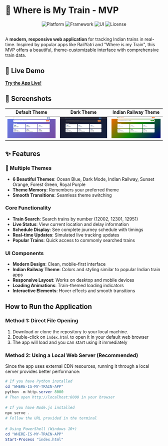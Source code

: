 # 🚂 Where is My Train - MVP

<div align="center">
  <img src="https://img.shields.io/badge/Platform-Web-blue" alt="Platform">
  <img src="https://img.shields.io/badge/Framework-Vanilla%20JS-yellow" alt="Framework">
  <img src="https://img.shields.io/badge/UI-CSS3-blueviolet" alt="UI">
  <img src="https://img.shields.io/badge/License-MIT-green" alt="License">
</div>

<br>

A **modern, responsive web application** for tracking Indian trains in real-time. Inspired by popular apps like RailYatri and "Where is my Train", this MVP offers a beautiful, theme-customizable interface with comprehensive train data.

## 🚀 Live Demo

**[Try the App Live!](https://shubham180405.github.io/WHERE-IS-MY-TRAIN-APP/)**

## 📱 Screenshots

| Default Theme | Dark Theme | Indian Railway Theme |
|--------------|------------|---------------------|
| ![Default](images/ocean-blue-theme.png) | ![Dark](images/dark-mode-theme.png) | ![Indian Railway](images/indian-railway-theme.png) |


## ✨ Features

### 🎨 Multiple Themes
- **6 Beautiful Themes**: Ocean Blue, Dark Mode, Indian Railway, Sunset Orange, Forest Green, Royal Purple
- **Theme Memory**: Remembers your preferred theme
- **Smooth Transitions**: Seamless theme switching

### Core Functionality
- **Train Search**: Search trains by number (12002, 12301, 12951)
- **Live Status**: View current location and delay information
- **Schedule Display**: See complete journey schedule with timings
- **Real-time Updates**: Simulated live tracking updates
- **Popular Trains**: Quick access to commonly searched trains

### UI Components
- **Modern Design**: Clean, mobile-first interface
- **Indian Railway Theme**: Colors and styling similar to popular Indian train apps
- **Responsive Layout**: Works on desktop and mobile devices
- **Loading Animations**: Train-themed loading indicators
- **Interactive Elements**: Hover effects and smooth transitions

## How to Run the Application

### Method 1: Direct File Opening
1. Download or clone the repository to your local machine.
2. Double-click on `index.html` to open it in your default web browser
3. The app will load and you can start using it immediately

### Method 2: Using a Local Web Server (Recommended)
Since the app uses external CDN resources, running it through a local server provides better performance:

```powershell
# If you have Python installed
cd "WHERE-IS-MY-TRAIN-APP"
python -m http.server 8000
# Then open http://localhost:8000 in your browser

# If you have Node.js installed
npx serve .
# Follow the URL provided in the terminal

# Using PowerShell (Windows 10+)
cd "WHERE-IS-MY-TRAIN-APP"
Start-Process "index.html"
